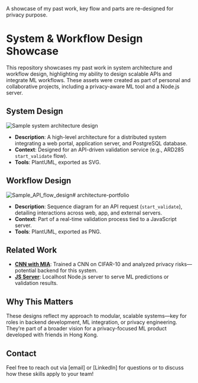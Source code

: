 A showcase of my past work, key flow and parts are re-designed for privacy purpose. 

# System & Workflow Design Showcase

This repository showcases my past work in system architecture and workflow design, highlighting my ability to design scalable APIs and integrate ML workflows. These assets were created as part of personal and collaborative projects, including a privacy-aware ML tool and a Node.js server.

## System Design
![Sample system architecture design](https://github.com/user-attachments/assets/166e1e5b-e855-461b-9acc-ff057eb56270)

- **Description**: A high-level architecture for a distributed system integrating a web portal, application server, and PostgreSQL database.
- **Context**: Designed for an API-driven validation service (e.g., ARD285 `start_validate` flow).
- **Tools**: PlantUML, exported as SVG.

## Workflow Design
![Sample_API_flow_design](https://github.com/user-attachments/assets/9a42dd7b-d188-4f12-9b83-e0020960a071)# architecture-portfolio

- **Description**: Sequence diagram for an API request (`start_validate`), detailing interactions across web, app, and external servers.
- **Context**: Part of a real-time validation process tied to a JavaScript server.
- **Tools**: PlantUML, exported as PNG.

## Related Work
- **[CNN with MIA](https://github.com/<your-username>/cnn-mia-repo)**: Trained a CNN on CIFAR-10 and analyzed privacy risks—potential backend for this system.
- **[JS Server](https://github.com/<your-username>/js-server-repo)**: Localhost Node.js server to serve ML predictions or validation results.

## Why This Matters
These designs reflect my approach to modular, scalable systems—key for roles in backend development, ML integration, or privacy engineering. They’re part of a broader vision for a privacy-focused ML product developed with friends in Hong Kong.

## Contact
Feel free to reach out via [email] or [LinkedIn] for questions or to discuss how these skills apply to your team!
